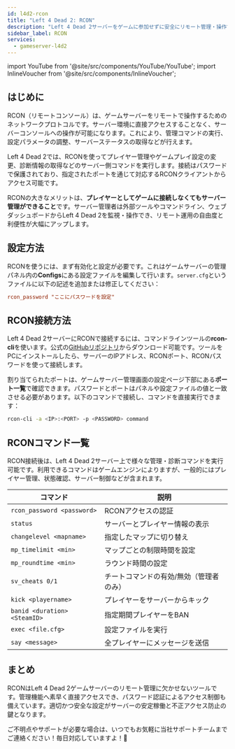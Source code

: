 ```yaml
---
id: l4d2-rcon
title: "Left 4 Dead 2: RCON"
description: "Left 4 Dead 2サーバーをゲームに参加せずに安全にリモート管理・操作する方法をチェック → 今すぐ詳しく見る"
sidebar_label: RCON
services:
  - gameserver-l4d2
---
```


import YouTube from '@site/src/components/YouTube/YouTube';
import InlineVoucher from '@site/src/components/InlineVoucher';

## はじめに

RCON（リモートコンソール）は、ゲームサーバーをリモートで操作するためのネットワークプロトコルです。サーバー環境に直接アクセスすることなく、サーバーコンソールへの操作が可能になります。これにより、管理コマンドの実行、設定パラメータの調整、サーバーステータスの取得などが行えます。

Left 4 Dead 2では、RCONを使ってプレイヤー管理やゲームプレイ設定の変更、診断情報の取得などのサーバー側コマンドを実行します。接続はパスワードで保護されており、指定されたポートを通じて対応するRCONクライアントからアクセス可能です。

RCONの大きなメリットは、**プレイヤーとしてゲームに接続しなくてもサーバー管理ができること**です。サーバー管理者は外部ツールやコマンドライン、ウェブダッシュボードからLeft 4 Dead 2を監視・操作でき、リモート運用の自由度と利便性が大幅にアップします。

<InlineVoucher />

## 設定方法

RCONを使うには、まず有効化と設定が必要です。これはゲームサーバーの管理パネル内の**Configs**にある設定ファイルを編集して行います。`server.cfg`というファイルに以下の記述を追加または修正してください：

```cfg
rcon_password "ここにパスワードを設定"
```


## RCON接続方法

Left 4 Dead 2サーバーにRCONで接続するには、コマンドラインツールの**rcon-cli**を使います。公式の[GitHubリポジトリ](https://github.com/gorcon/rcon-cli)からダウンロード可能です。ツールをPCにインストールしたら、サーバーのIPアドレス、RCONポート、RCONパスワードを使って接続します。

割り当てられたポートは、ゲームサーバー管理画面の設定ページ下部にある**ポート一覧**で確認できます。パスワードとポートはパネルや設定ファイルの値と一致させる必要があります。以下のコマンドで接続し、コマンドを直接実行できます：

```bash
rcon-cli -a <IP>:<PORT> -p <PASSWORD> command
```



## RCONコマンド一覧

RCON接続後は、Left 4 Dead 2サーバー上で様々な管理・診断コマンドを実行可能です。利用できるコマンドはゲームエンジンによりますが、一般的にはプレイヤー管理、状態確認、サーバー制御などが含まれます。

| コマンド                      | 説明                                         |
| ---------------------------- | -------------------------------------------- |
| `rcon_password <password>`   | RCONアクセスの認証                           |
| `status`                     | サーバーとプレイヤー情報の表示               |
| `changelevel <mapname>`      | 指定したマップに切り替え                     |
| `mp_timelimit <min>`         | マップごとの制限時間を設定                   |
| `mp_roundtime <min>`         | ラウンド時間の設定                           |
| `sv_cheats 0/1`              | チートコマンドの有効/無効（管理者のみ）     |
| `kick <playername>`          | プレイヤーをサーバーからキック               |
| `banid <duration> <SteamID>` | 指定期間プレイヤーをBAN                       |
| `exec <file.cfg>`            | 設定ファイルを実行                           |
| `say <message>`              | 全プレイヤーにメッセージを送信               |


## まとめ

RCONはLeft 4 Dead 2ゲームサーバーのリモート管理に欠かせないツールです。管理機能へ素早く直接アクセスでき、パスワード認証によるアクセス制御も備えています。適切かつ安全な設定がサーバーの安定稼働と不正アクセス防止の鍵となります。

ご不明点やサポートが必要な場合は、いつでもお気軽に当社サポートチームまでご連絡ください！毎日対応していますよ！🙂

<InlineVoucher />